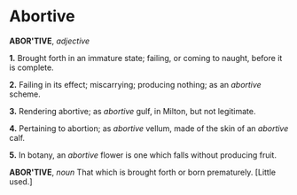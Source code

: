 # Abortive

**ABOR'TIVE**, _adjective_

**1.** Brought forth in an immature state; failing, or coming to naught, before it is complete.

**2.** Failing in its effect; miscarrying; producing nothing; as an _abortive_ scheme.

**3.** Rendering abortive; as _abortive_ gulf, in Milton, but not legitimate.

**4.** Pertaining to abortion; as _abortive_ vellum, made of the skin of an _abortive_ calf.

**5.** In botany, an _abortive_ flower is one which falls without producing fruit.

**ABOR'TIVE**, _noun_ That which is brought forth or born prematurely. \[Little used.\]